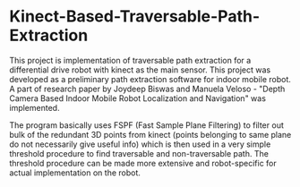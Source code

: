 Kinect-Based-Traversable-Path-Extraction
========================================

This project is implementation of traversable path extraction for a differential drive robot with kinect as the main sensor.
This project was developed as a preliminary path extraction software for indoor mobile robot. A part of research paper by Joydeep Biswas and Manuela Veloso - "Depth Camera Based Indoor Mobile Robot Localization and Navigation" was implemented.

The program basically uses FSPF (Fast Sample Plane Filtering) to filter out bulk of the redundant  3D points from kinect (points belonging to same plane do not necessarily give useful info) which is then used in a very simple threshold procedure to find traversable and non-traversable path.
The threshold procedure can be made more extensive and robot-specific for actual implementation on the robot.
